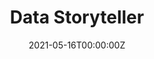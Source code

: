 ---
title: Data Storyteller
summary: Data Storyteller is an AI based tool that can take a data set, identify patterns in the data, can interpret the result, and can then produce an output story that is understandable to a business user based on the context.
tags:
- apps
date: "2021-05-16T00:00:00Z"

# Optional external URL for project (replaces project detail page).
external_link: ""

image:
  caption: Photo by rawpixel on Unsplash
  focal_point: Smart

links:
- icon: github
  icon_pack: fab
  name: Checkout
  url: https://github.com/prakharrathi25/data-storyteller
url_code: ""
url_pdf: ""
url_slides: "https://drive.google.com/file/d/1vlmXN_wNQdf6Y_hpVKV2QD1ub80izIiK/view?usp=sharing"
url_video: "https://drive.google.com/file/d/1C-WMgJ6tLfVMAz4mS-OQF9-9-0GhgSWJ/view?usp=sharing"

# Slides (optional).
#   Associate this project with Markdown slides.
#   Simply enter your slide deck's filename without extension.
#   E.g. `slides = "example-slides"` references `content/slides/example-slides.md`.
#   Otherwise, set `slides = ""`.
slides: ""
---